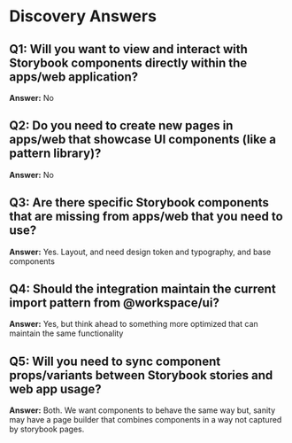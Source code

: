 # Discovery Answers

## Q1: Will you want to view and interact with Storybook components directly within the apps/web application?

**Answer:** No

## Q2: Do you need to create new pages in apps/web that showcase UI components (like a pattern library)?

**Answer:** No

## Q3: Are there specific Storybook components that are missing from apps/web that you need to use?

**Answer:** Yes. Layout, and need design token and typography, and base components

## Q4: Should the integration maintain the current import pattern from @workspace/ui?

**Answer:** Yes, but think ahead to something more optimized that can maintain the same functionality

## Q5: Will you need to sync component props/variants between Storybook stories and web app usage?

**Answer:** Both. We want components to behave the same way but, sanity may have a page builder that combines components in a way not captured by storybook pages.
